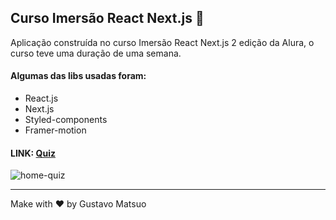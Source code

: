 ##   Curso Imersão React Next.js  :rocket:
Aplicação construída no curso Imersão React Next.js 2 edição da Alura, o curso teve uma duração de uma semana.

#### Algumas das libs usadas foram: 
- React.js
- Next.js
- Styled-components
- Framer-motion

#### LINK: [Quiz](https://the-last-of-us-quiz.gustavomatsuo.vercel.app/) 

![home-quiz](https://i.imgur.com/P6CxNEs.jpg)

---
Make with :heart: by Gustavo Matsuo